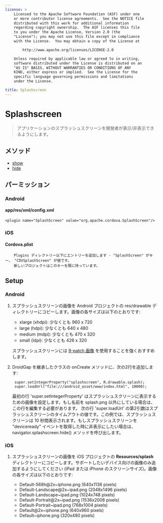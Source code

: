 ```yaml
---
license: >
    Licensed to the Apache Software Foundation (ASF) under one
    or more contributor license agreements.  See the NOTICE file
    distributed with this work for additional information
    regarding copyright ownership.  The ASF licenses this file
    to you under the Apache License, Version 2.0 (the
    "License"); you may not use this file except in compliance
    with the License.  You may obtain a copy of the License at

        http://www.apache.org/licenses/LICENSE-2.0

    Unless required by applicable law or agreed to in writing,
    software distributed under the License is distributed on an
    "AS IS" BASIS, WITHOUT WARRANTIES OR CONDITIONS OF ANY
    KIND, either express or implied.  See the License for the
    specific language governing permissions and limitations
    under the License.

title: Splashscreen
---
```


Splashscreen
==========

> アプリケーションのスプラッシュスクリーンを開発者が表示/非表示できるようにします。


メソッド
-------

- [show](splashscreen.show.html)
- [hide](splashscreen.hide.html)

パーミッション
-----------

### Android

#### app/res/xml/config.xml

    <plugin name="SplashScreen" value="org.apache.cordova.SplashScreen"/>

### iOS

#### Cordova.plist

        Plugins ディレクトリー以下にエントリーを追加します - "SplashScreen" がキー、 "CDVSplashScreen" が値です。
        新しいプロジェクトはこのキーを既に持っています。


Setup
-----

### Android

1. スプラッシュスクリーンの画像を Android プロジェクトの res/drawable ディレクトリーにコピーします。画像の各サイズは以下のとおりです:

   - xlarge (xhdpi): 少なくとも 960 x 720
   - large (hdpi): 少なくとも 640 x 480
   - medium (mdpi): 少なくとも 470 x 320
   - small (ldpi): 少なくとも 426 x 320

   スプラッシュスクリーンには [9-patch 画像](https://developer.android.com/tools/help/draw9patch.html) を使用することを強くおすすめします。

2. DroidGap を継承したクラスの onCreate メソッドに、次の2行を追加します:

        super.setIntegerProperty("splashscreen", R.drawable.splash);
        super.loadUrl("file:///android_asset/www/index.html", 10000);

    最初の行 'super.setIntegerProperty' はスプラッシュスクリーンに表示するための画像を設定します。もし名前を splash.png 以外にしている場合は、この行を編集する必要があります。
    次の行 'super.loadUrl' の第2引数はスプラッシュスクリーンのタイムアウトの値です。この例では、スプラッシュスクリーンは 10 秒間表示されます。もしスプラッシュスクリーンを "deviceready" イベントを取得した時に非表示にしたい場合は、 navigator.splashscreen.hide() メソッドを呼び出します。

### iOS

1. スプラッシュスクリーンの画像を iOS プロジェクトの **Resources/splash** ディレクトリーにコピーします。サポートしたいデバイス向けの画像のみ追加するようにしてください (iPad または iPhone のスクリーンサイズ)。画像の各サイズは以下のとおりです:

   - Default-568h@2x~iphone.png (640x1136 pixels)
   - Default-Landscape@2x~ipad.png (2048x1496 pixels)
   - Default-Landscape~ipad.png (1024x748 pixels)
   - Default-Portrait@2x~ipad.png (1536x2008 pixels)
   - Default-Portrait~ipad.png (768x1004 pixels)
   - Default@2x~iphone.png (640x960 pixels)
   - Default~iphone.png (320x480 pixels)






